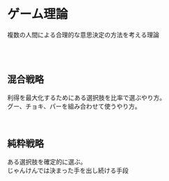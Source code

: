 # ゲーム理論

複数の人間による合理的な意思決定の方法を考える理論

<br>
<br>

## 混合戦略
利得を最大化するためにある選択肢を比率で選ぶやり方。<br>
グー、チョキ、パーを組み合わせて使うやり方。

<br>

## 純粋戦略
ある選択肢を確定的に選ぶ。<br>じゃんけんでは決まった手を出し続ける手段
